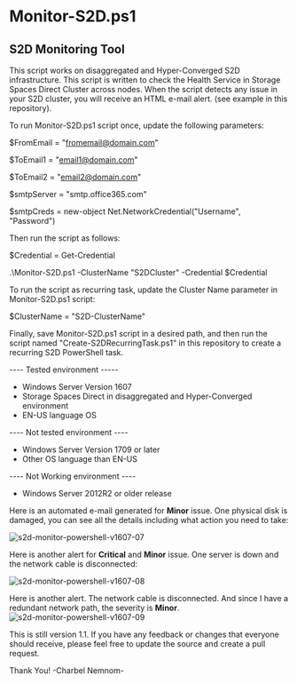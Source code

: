 # Monitor-S2D.ps1
## S2D Monitoring Tool

This script works on disaggregated and Hyper-Converged S2D infrastructure. This script is written to check the Health Service in Storage Spaces Direct Cluster across nodes. When the script detects any issue in your S2D cluster, you will receive an HTML e-mail alert. (see example in this repository).

To run Monitor-S2D.ps1 script once, update the following parameters:

$FromEmail = "fromemail@domain.com"

$ToEmail1 = "email1@domain.com"

$ToEmail2 = "email2@domain.com"

$smtpServer = "smtp.office365.com"

$smtpCreds = new-object Net.NetworkCredential("Username", "Password")

Then run the script as follows:

$Credential = Get-Credential

.\Monitor-S2D.ps1 -ClusterName "S2DCluster" -Credential $Credential

To run the script as recurring task, update the Cluster Name parameter in Monitor-S2D.ps1 script:

$ClusterName = "S2D-ClusterName"

Finally, save Monitor-S2D.ps1 script in a desired path, and then run the script named "Create-S2DRecurringTask.ps1" in this repository to create a recurring S2D PowerShell task. 

---- Tested environment -----
- Windows Server Version 1607
- Storage Spaces Direct in disaggregated and Hyper-Converged environment
- EN-US language OS

---- Not tested environment ----
- Windows Server Version 1709 or later
- Other OS language than EN-US

---- Not Working environment ----
- Windows Server 2012R2 or older release

Here is an automated e-mail generated for **Minor** issue. One physical disk is damaged, you can see all the details including what action you need to take:

![s2d-monitor-powershell-v1607-07](https://user-images.githubusercontent.com/13448198/34036424-8f12cc50-e19e-11e7-94cc-408f88c27951.jpg)

Here is another alert for **Critical** and **Minor** issue. One server is down and the network cable is disconnected:

![s2d-monitor-powershell-v1607-08](https://user-images.githubusercontent.com/13448198/34036439-9fa8402c-e19e-11e7-8c33-cd135b006bf5.jpg)

Here is another alert. The network cable is disconnected. And since I have a redundant network path, the severity is **Minor**.
![s2d-monitor-powershell-v1607-09](https://user-images.githubusercontent.com/13448198/34036440-a2613ec2-e19e-11e7-9864-673ea1def3c0.jpg)

This is still version 1.1. If you have any feedback or changes that everyone should receive, please feel free to update the source and create a pull request.

Thank You!
-Charbel Nemnom-